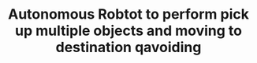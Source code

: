 <div align="center">
<h1>Autonomous Robtot to perform pick up multiple objects and moving to destination qavoiding</h1>
</div>
